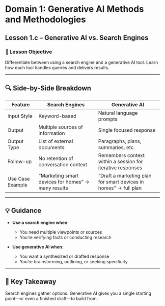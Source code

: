 # Domain 1: Generative AI Methods and Methodologies  
## Lesson 1.c – Generative AI vs. Search Engines

### 🎯 Lesson Objective
Differentiate between using a search engine and a generative AI tool. Learn how each tool handles queries and delivers results.

---

## 🔍 Side-by-Side Breakdown

| **Feature**         | **Search Engines**                                  | **Generative AI**                                          |
|---------------------|-----------------------------------------------------|-------------------------------------------------------------|
| Input Style         | Keyword-based                                       | Natural language prompts                                    |
| Output              | Multiple sources of information                     | Single focused response                                     |
| Output Type         | List of external documents                          | Paragraphs, plans, summaries, etc.                          |
| Follow-up           | No retention of conversation context                | Remembers context within a session for iterative responses |
| Use Case Example    | “Marketing smart devices for homes” → many results | “Draft a marketing plan for smart devices in homes” → full plan |

---

## 💡 Guidance

- **Use a search engine when**:
  - You need multiple viewpoints or sources
  - You’re verifying facts or conducting research

- **Use generative AI when**:
  - You want a synthesized or drafted response
  - You’re brainstorming, outlining, or seeking specificity

---

## 🧠 Key Takeaway
Search engines gather options. Generative AI gives you a single starting point—or even a finished draft—to build from.
